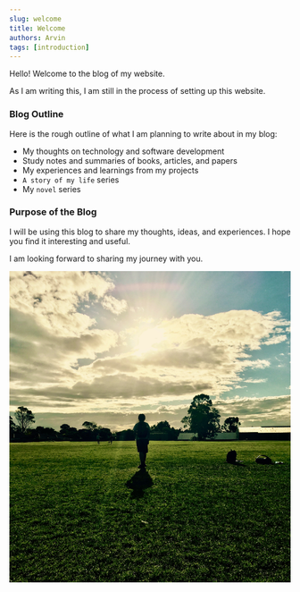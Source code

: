 ```yaml
---
slug: welcome
title: Welcome
authors: Arvin
tags: [introduction]
---
```


<!--
[Docusaurus blogging features](https://docusaurus.io/docs/blog) are powered by the [blog plugin](https://docusaurus.io/docs/api/plugins/@docusaurus/plugin-content-blog). -->

Hello! Welcome to the blog of my website.

As I am writing this, I am still in the process of setting up this website.

### Blog Outline

Here is the rough outline of what I am planning to write about in my blog:

- My thoughts on technology and software development
- Study notes and summaries of books, articles, and papers
- My experiences and learnings from my projects
- `A story of my life` series
- My `novel` series

### Purpose of the Blog

I will be using this blog to share my thoughts, ideas, and experiences. I hope you find it interesting and useful.

I am looking forward to sharing my journey with you.

![Arvin](./banner.jpeg)
